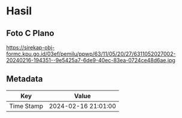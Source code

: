 # Hasil

## Foto C Plano

https://sirekap-obj-formc.kpu.go.id/03ef/pemilu/ppwp/63/11/05/20/27/6311052027002-20240216-194351--9e5425a7-6de9-40ec-83ea-0724ce48d6ae.jpg


## Metadata

| Key        | Value               |
| ---------- | ------------------- |
| Time Stamp | 2024-02-16 21:01:00 |



